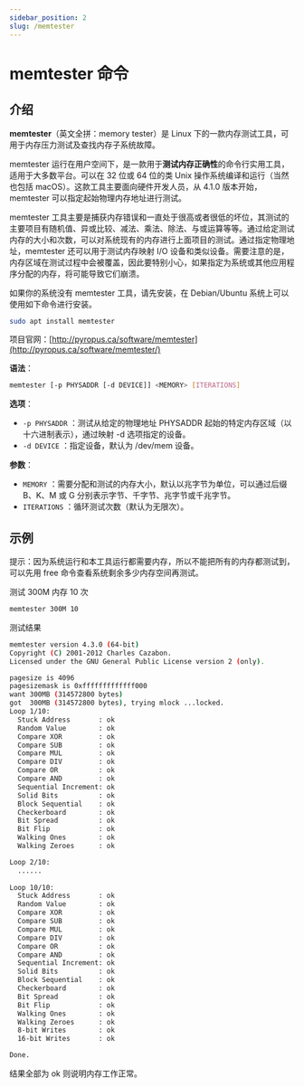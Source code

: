 ```yaml
---
sidebar_position: 2
slug: /memtester
---
```


# memtester 命令



## 介绍

**memtester**（英文全拼：memory tester）是 Linux 下的一款内存测试工具，可用于内存压力测试及查找内存子系统故障。

memtester 运行在用户空间下，是一款用于**测试内存正确性**的命令行实用工具，适用于大多数平台。可以在 32 位或 64 位的类 Unix 操作系统编译和运行（当然也包括 macOS）。这款工具主要面向硬件开发人员，从 4.1.0 版本开始，memtester 可以指定起始物理内存地址进行测试。

memtester 工具主要是捕获内存错误和一直处于很高或者很低的坏位，其测试的主要项目有随机值、异或比较、减法、乘法、除法、与或运算等等。通过给定测试内存的大小和次数，可以对系统现有的内存进行上面项目的测试。通过指定物理地址，memtester 还可以用于测试内存映射 I/O 设备和类似设备。需要注意的是，内存区域在测试过程中会被覆盖，因此要特别小心，如果指定为系统或其他应用程序分配的内存，将可能导致它们崩溃。

如果你的系统没有 memtester 工具，请先安装，在 Debian/Ubuntu 系统上可以使用如下命令进行安装。

```bash
sudo apt install memtester
```

项目官网：[http://pyropus.ca/software/memtester](http://pyropus.ca/software/memtester/)

**语法**：

```bash
memtester [-p PHYSADDR [-d DEVICE]] <MEMORY> [ITERATIONS]
```

**选项**：

- `-p PHYSADDR` ：测试从给定的物理地址 PHYSADDR 起始的特定内存区域（以十六进制表示），通过映射 -d 选项指定的设备。
- `-d DEVICE` ：指定设备，默认为 /dev/mem 设备。

**参数**：

- `MEMORY` ：需要分配和测试的内存大小，默认以兆字节为单位，可以通过后缀 B、K、M 或 G 分别表示字节、千字节、兆字节或千兆字节。
- `ITERATIONS` ：循环测试次数（默认为无限次）。



## 示例

提示：因为系统运行和本工具运行都需要内存，所以不能把所有的内存都测试到，可以先用 free 命令查看系统剩余多少内存空间再测试。

测试 300M 内存 10 次

```bash
memtester 300M 10
```

测试结果

```bash
memtester version 4.3.0 (64-bit)
Copyright (C) 2001-2012 Charles Cazabon.
Licensed under the GNU General Public License version 2 (only).

pagesize is 4096
pagesizemask is 0xfffffffffffff000
want 300MB (314572800 bytes)
got  300MB (314572800 bytes), trying mlock ...locked.
Loop 1/10:
  Stuck Address       : ok
  Random Value        : ok
  Compare XOR         : ok
  Compare SUB         : ok
  Compare MUL         : ok
  Compare DIV         : ok
  Compare OR          : ok
  Compare AND         : ok
  Sequential Increment: ok
  Solid Bits          : ok
  Block Sequential    : ok
  Checkerboard        : ok
  Bit Spread          : ok
  Bit Flip            : ok
  Walking Ones        : ok
  Walking Zeroes      : ok

Loop 2/10:
  ......
  
Loop 10/10:
  Stuck Address       : ok         
  Random Value        : ok
  Compare XOR         : ok
  Compare SUB         : ok
  Compare MUL         : ok
  Compare DIV         : ok
  Compare OR          : ok
  Compare AND         : ok
  Sequential Increment: ok
  Solid Bits          : ok         
  Block Sequential    : ok         
  Checkerboard        : ok         
  Bit Spread          : ok         
  Bit Flip            : ok         
  Walking Ones        : ok         
  Walking Zeroes      : ok         
  8-bit Writes        : ok
  16-bit Writes       : ok

Done.
```

结果全部为 ok 则说明内存工作正常。
